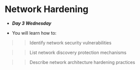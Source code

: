 #  Network Hardening
- ***Day 3 Wednesday***

- You will learn how to:

>> Identify network security vulnerabilities

>> List network discovery protection mechanisms

>> Describe network architecture hardening practices

## 